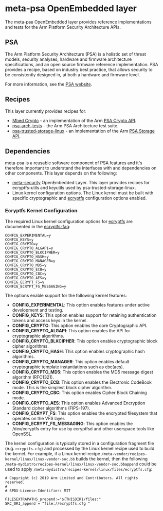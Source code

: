 # meta-psa OpenEmbedded layer

The meta-psa OpenEmbedded layer provides reference implementations and tests for
the Arm Platform Security Architecture APIs.

## PSA
The Arm Platform Security Architecture (PSA) is a holistic set of threat
models, security analyses, hardware and firmware architecture specifications,
and an open source firmware reference implementation. PSA provides a recipe,
based on industry best practice, that allows security to be consistently
designed in, at both a hardware and firmware level.

For more information, see the [PSA website][psa].

## Recipes
This layer currently provides recipes for:
* [Mbed Crypto][mbed-crypto] - an implementation of the Arm [PSA Crypto API][psa-crypto].
* [psa-arch-tests][psa-arch-tests] - the Arm PSA Architecture test suite.
* [psa-trusted-storage-linux][psa-trusted-storage-linux] - an implementation of the Arm [PSA Storage API][psa-storage-linux-spec].

## Dependencies
meta-psa is a reusable software component of PSA features and
it's therefore important to understand the interfaces with and dependencies on other components.
This layer depends on the following:
- [meta-security][meta-security] OpenEmbedded Layer. This layer provides recipes for ecryptfs-utils and keyutils
  used by psa-trusted-storage-linux.
- Linux kernel configuration options. The Linux kernel must be built with specific cryptographic and [ecryptfs][ecryptfs]
configuration options enabled.

### Ecryptfs Kernel Configuration
The required Linux kernel configuration options for [ecryptfs][ecryptfs] are documented in the [ecryptfs-faq][ecryptfs-faq]:

	CONFIG_EXPERIMENTAL=y
	CONFIG_KEYS=y
	CONFIG_CRYPTO=y
	CONFIG_CRYPTO_ALGAPI=y
	CONFIG_CRYPTO_BLKCIPHER=y
	CONFIG_CRYPTO_HASH=y
	CONFIG_CRYPTO_MANAGER=y
	CONFIG_CRYPTO_MD5=y
	CONFIG_CRYPTO_ECB=y
	CONFIG_CRYPTO_CBC=y
	CONFIG_CRYPTO_AES=y
	CONFIG_ECRYPT_FS=y
	CONFIG_ECRYPT_FS_MESSAGING=y

The options enable support for the following kernel features:
- **CONFIG_EXPERIMENTAL**: This option enables features under active development and testing.
- **CONFIG_KEYS**: This option enables support for retaining authentication tokens and access keys in the kernel.
- **CONFIG_CRYPTO**: This option enables the core Cryptographic API.
- **CONFIG_CRYPTO_ALGAPI**: This option enables the API for cryptographic algorithms.
- **CONFIG_CRYPTO_BLKCIPHER**: This option enables cryptographic block cipher algorithms.
- **CONFIG_CRYPTO_HASH**: This option enables cryptographic hash algorithms.
- **CONFIG_CRYPTO_MANAGER**: This option enables default cryptographic template instantiations such as cbc(aes).
- **CONFIG_CRYPTO_MD5**: This option enables the MD5 message digest algorithm (RFC1321).
- **CONFIG_CRYPTO_ECB**: This option enables the Electronic CodeBook mode. This is the simplest block cipher algorithm.
- **CONFIG_CRYPTO_CBC**: This option enables Cipher Block Chaining mode.
- **CONFIG_CRYPTO_AES**: This option enables Advanced Encryption Standard cipher algorithms (FIPS-197).
- **CONFIG_ECRYPT_FS**: This option enables the encrypted filesystem that operates on the VFS layer.
- **CONFIG_ECRYPT_FS_MESSAGING**: This option enables the /dev/ecryptfs entry for use by ecryptfsd and other userspace tools like OpenSSL.

The kernel configuration is typically stored in a configuration fragment file (e.g. `ecryptfs.cfg`)
and processed by the Linux kernel recipe used to build the kernel. For example, if a Linux kernel recipe
`/meta-vendor/recipes-kernel/linux/linux-vendor-soc.bb` builds the kernel, then the following
`/meta-mydistro/recipes-kernel/linux/linux-vendor-soc.bbappend` could be used to apply
`/meta-mydistro/recipes-kernel/linux/files/ecryptfs.cfg`:

	# Copyright (c) 2019 Arm Limited and Contributors. All rights reserved.
	#
	# SPDX-License-Identifier: MIT

	FILESEXTRAPATHS_prepend:="${THISDIR}/files:"
	SRC_URI_append = "file://ecryptfs.cfg "


[ecryptfs]:https://launchpad.net/ecryptfs
[ecryptfs-faq]: https://github.com/dustinkirkland/ecryptfs-utils/blob/master/doc/ecryptfs-faq.html
[mbed-crypto]: https://github.com/ARMmbed/mbed-crypto
[meta-security]: https://git.yoctoproject.org/cgit/cgit.cgi/meta-security
[psa]: https://developer.arm.com/architectures/security-architectures/platform-security-architecture
[psa-arch-tests]: https://github.com/ARM-software/psa-arch-tests
[psa-crypto]: https://armmbed.github.io/mbed-crypto/html/general.html
[psa-storage-linux-spec]: https://developer.arm.com/-/media/Files/pdf/PlatformSecurityArchitecture/Implement/IHI0087-PSA_Storage_API-1.0.0.pdf
[psa-trusted-storage-linux]: https://github.com/ARMmbed/psa-trusted-storage-linux
